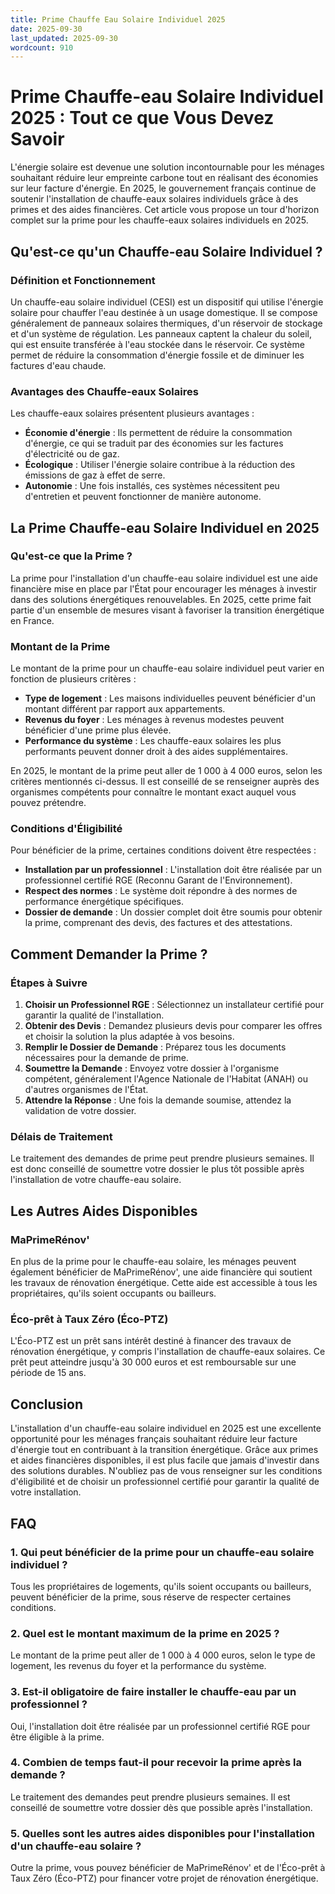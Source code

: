 ```yaml
---
title: Prime Chauffe Eau Solaire Individuel 2025
date: 2025-09-30
last_updated: 2025-09-30
wordcount: 910
---
```


# Prime Chauffe-eau Solaire Individuel 2025 : Tout ce que Vous Devez Savoir

L'énergie solaire est devenue une solution incontournable pour les ménages souhaitant réduire leur empreinte carbone tout en réalisant des économies sur leur facture d'énergie. En 2025, le gouvernement français continue de soutenir l'installation de chauffe-eaux solaires individuels grâce à des primes et des aides financières. Cet article vous propose un tour d'horizon complet sur la prime pour les chauffe-eaux solaires individuels en 2025.

## Qu'est-ce qu'un Chauffe-eau Solaire Individuel ?

### Définition et Fonctionnement

Un chauffe-eau solaire individuel (CESI) est un dispositif qui utilise l'énergie solaire pour chauffer l'eau destinée à un usage domestique. Il se compose généralement de panneaux solaires thermiques, d'un réservoir de stockage et d'un système de régulation. Les panneaux captent la chaleur du soleil, qui est ensuite transférée à l'eau stockée dans le réservoir. Ce système permet de réduire la consommation d'énergie fossile et de diminuer les factures d'eau chaude.

### Avantages des Chauffe-eaux Solaires

Les chauffe-eaux solaires présentent plusieurs avantages :

- **Économie d'énergie** : Ils permettent de réduire la consommation d'énergie, ce qui se traduit par des économies sur les factures d'électricité ou de gaz.
- **Écologique** : Utiliser l'énergie solaire contribue à la réduction des émissions de gaz à effet de serre.
- **Autonomie** : Une fois installés, ces systèmes nécessitent peu d'entretien et peuvent fonctionner de manière autonome.

## La Prime Chauffe-eau Solaire Individuel en 2025

### Qu'est-ce que la Prime ?

La prime pour l'installation d'un chauffe-eau solaire individuel est une aide financière mise en place par l'État pour encourager les ménages à investir dans des solutions énergétiques renouvelables. En 2025, cette prime fait partie d'un ensemble de mesures visant à favoriser la transition énergétique en France.

### Montant de la Prime

Le montant de la prime pour un chauffe-eau solaire individuel peut varier en fonction de plusieurs critères :

- **Type de logement** : Les maisons individuelles peuvent bénéficier d'un montant différent par rapport aux appartements.
- **Revenus du foyer** : Les ménages à revenus modestes peuvent bénéficier d'une prime plus élevée.
- **Performance du système** : Les chauffe-eaux solaires les plus performants peuvent donner droit à des aides supplémentaires.

En 2025, le montant de la prime peut aller de 1 000 à 4 000 euros, selon les critères mentionnés ci-dessus. Il est conseillé de se renseigner auprès des organismes compétents pour connaître le montant exact auquel vous pouvez prétendre.

### Conditions d'Éligibilité

Pour bénéficier de la prime, certaines conditions doivent être respectées :

- **Installation par un professionnel** : L'installation doit être réalisée par un professionnel certifié RGE (Reconnu Garant de l'Environnement).
- **Respect des normes** : Le système doit répondre à des normes de performance énergétique spécifiques.
- **Dossier de demande** : Un dossier complet doit être soumis pour obtenir la prime, comprenant des devis, des factures et des attestations.

## Comment Demander la Prime ?

### Étapes à Suivre

1. **Choisir un Professionnel RGE** : Sélectionnez un installateur certifié pour garantir la qualité de l'installation.
2. **Obtenir des Devis** : Demandez plusieurs devis pour comparer les offres et choisir la solution la plus adaptée à vos besoins.
3. **Remplir le Dossier de Demande** : Préparez tous les documents nécessaires pour la demande de prime.
4. **Soumettre la Demande** : Envoyez votre dossier à l'organisme compétent, généralement l'Agence Nationale de l'Habitat (ANAH) ou d'autres organismes de l'État.
5. **Attendre la Réponse** : Une fois la demande soumise, attendez la validation de votre dossier.

### Délais de Traitement

Le traitement des demandes de prime peut prendre plusieurs semaines. Il est donc conseillé de soumettre votre dossier le plus tôt possible après l'installation de votre chauffe-eau solaire.

## Les Autres Aides Disponibles

### MaPrimeRénov'

En plus de la prime pour le chauffe-eau solaire, les ménages peuvent également bénéficier de MaPrimeRénov', une aide financière qui soutient les travaux de rénovation énergétique. Cette aide est accessible à tous les propriétaires, qu'ils soient occupants ou bailleurs.

### Éco-prêt à Taux Zéro (Éco-PTZ)

L'Éco-PTZ est un prêt sans intérêt destiné à financer des travaux de rénovation énergétique, y compris l'installation de chauffe-eaux solaires. Ce prêt peut atteindre jusqu'à 30 000 euros et est remboursable sur une période de 15 ans.

## Conclusion

L'installation d'un chauffe-eau solaire individuel en 2025 est une excellente opportunité pour les ménages français souhaitant réduire leur facture d'énergie tout en contribuant à la transition énergétique. Grâce aux primes et aides financières disponibles, il est plus facile que jamais d'investir dans des solutions durables. N'oubliez pas de vous renseigner sur les conditions d'éligibilité et de choisir un professionnel certifié pour garantir la qualité de votre installation.

## FAQ

### 1. Qui peut bénéficier de la prime pour un chauffe-eau solaire individuel ?

Tous les propriétaires de logements, qu'ils soient occupants ou bailleurs, peuvent bénéficier de la prime, sous réserve de respecter certaines conditions.

### 2. Quel est le montant maximum de la prime en 2025 ?

Le montant de la prime peut aller de 1 000 à 4 000 euros, selon le type de logement, les revenus du foyer et la performance du système.

### 3. Est-il obligatoire de faire installer le chauffe-eau par un professionnel ?

Oui, l'installation doit être réalisée par un professionnel certifié RGE pour être éligible à la prime.

### 4. Combien de temps faut-il pour recevoir la prime après la demande ?

Le traitement des demandes peut prendre plusieurs semaines. Il est conseillé de soumettre votre dossier dès que possible après l'installation.

### 5. Quelles sont les autres aides disponibles pour l'installation d'un chauffe-eau solaire ?

Outre la prime, vous pouvez bénéficier de MaPrimeRénov' et de l'Éco-prêt à Taux Zéro (Éco-PTZ) pour financer votre projet de rénovation énergétique.
